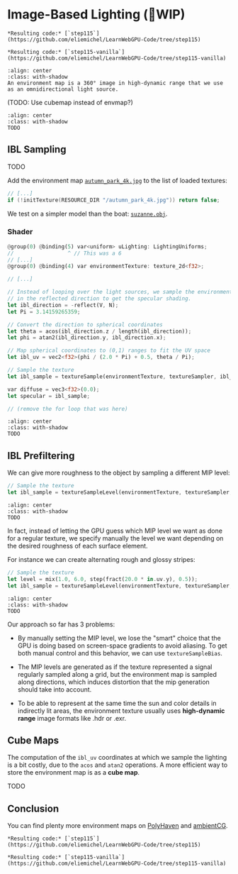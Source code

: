 Image-Based Lighting (🚧WIP)
====================

````{tab} With webgpu.hpp
*Resulting code:* [`step115`](https://github.com/eliemichel/LearnWebGPU-Code/tree/step115)
````

````{tab} Vanilla webgpu.h
*Resulting code:* [`step115-vanilla`](https://github.com/eliemichel/LearnWebGPU-Code/tree/step115-vanilla)
````

```{figure} /images/autumn_park.webp
:align: center
:class: with-shadow
An environment map is a 360° image in high-dynamic range that we use as an omnidirectional light source.
```

(TODO: Use cubemap instead of envmap?)

```{figure} /images/ibl-coords.png
:align: center
:class: with-shadow
TODO
```

IBL Sampling
------------

TODO

Add the environment map [`autumn_park_4k.jpg`](../../data/autumn_park_4k.jpg) to the list of loaded textures:

```C++
// [...]
if (!initTexture(RESOURCE_DIR "/autumn_park_4k.jpg")) return false;
```

We test on a simpler model than the boat: [`suzanne.obj`](../../data/suzanne.obj).

### Shader

```rust
@group(0) @binding(5) var<uniform> uLighting: LightingUniforms;
//                 ^ // This was a 6
// [...]
@group(0) @binding(4) var environmentTexture: texture_2d<f32>;

// [...]

// Instead of looping over the light sources, we sample the environment map
// in the reflected direction to get the specular shading.
let ibl_direction = -reflect(V, N);
let Pi = 3.14159265359;

// Convert the direction to spherical coordinates
let theta = acos(ibl_direction.z / length(ibl_direction));
let phi = atan2(ibl_direction.y, ibl_direction.x);

// Map spherical coordinates to (0,1) ranges to fit the UV space
let ibl_uv = vec2<f32>(phi / (2.0 * Pi) + 0.5, theta / Pi);

// Sample the texture
let ibl_sample = textureSample(environmentTexture, textureSampler, ibl_uv).rgb;

var diffuse = vec3<f32>(0.0);
let specular = ibl_sample;

// (remove the for loop that was here)
```

```{figure} /images/envmap-ldr.png
:align: center
:class: with-shadow
TODO
```

IBL Prefiltering
----------------

We can give more roughness to the object by sampling a different MIP level:

```rust
// Sample the texture
let ibl_sample = textureSampleLevel(environmentTexture, textureSampler, ibl_uv, 6.0).rgb;
```

```{figure} /images/envmap-ldr-rough.png
:align: center
:class: with-shadow
TODO
```

In fact, instead of letting the GPU guess which MIP level we want as done for a regular texture, we specify manually the level we want depending on the desired roughness of each surface element.

For instance we can create alternating rough and glossy stripes:

```rust
// Sample the texture
let level = mix(1.0, 6.0, step(fract(20.0 * in.uv.y), 0.5));
let ibl_sample = textureSampleLevel(environmentTexture, textureSampler, ibl_uv, level).rgb;
```

```{figure} /images/envmap-ldr-stripes.png
:align: center
:class: with-shadow
TODO
```

Our approach so far has 3 problems:

 - By manually setting the MIP level, we lose the "smart" choice that the GPU is doing based on screen-space gradients to avoid aliasing. To get both manual control and this behavior, we can use  `textureSampleBias`.

 - The MIP levels are generated as if the texture represented a signal regularly sampled along a grid, but the environment map is sampled along directions, which induces distortion that the mip generation should take into account.

 - To be able to represent at the same time the sun and color details in indirectly lit areas, the environment texture usually uses **high-dynamic range** image formats like .hdr or .exr.

Cube Maps
---------

The computation of the `ibl_uv` coordinates at which we sample the lighting is a bit costly, due to the `acos` and `atan2` operations. A more efficient way to store the environment map is as a **cube map**.

TODO

Conclusion
----------

You can find plenty more environment maps on [PolyHaven](https://polyhaven.com/hdris) and [ambientCG](https://ambientcg.com/list?type=HDRI).

````{tab} With webgpu.hpp
*Resulting code:* [`step115`](https://github.com/eliemichel/LearnWebGPU-Code/tree/step115)
````

````{tab} Vanilla webgpu.h
*Resulting code:* [`step115-vanilla`](https://github.com/eliemichel/LearnWebGPU-Code/tree/step115-vanilla)
````
